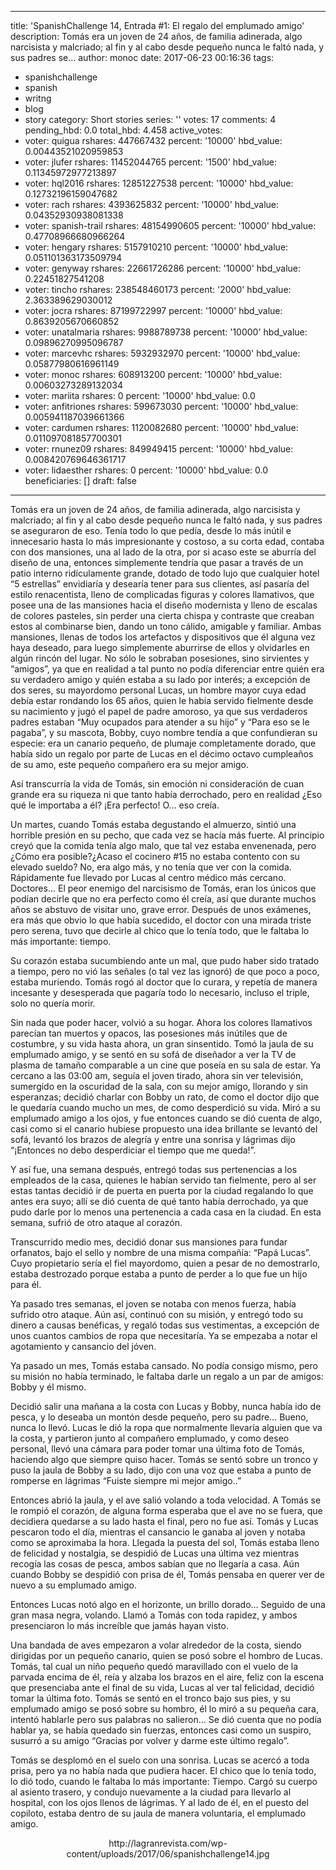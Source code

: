 
---
title: 'SpanishChallenge 14, Entrada #1: El regalo del emplumado amigo'
description: Tomás era un joven de 24 años, de familia adinerada, algo narcisista
  y malcriado; al fin y al cabo desde pequeño nunca le faltó nada, y sus padres se...
author: monoc
date: 2017-06-23 00:16:36
tags:
- spanishchallenge
- spanish
- writng
- blog
- story
category: Short stories
series: ''
votes: 17
comments: 4
pending_hbd: 0.0
total_hbd: 4.458
active_votes:
- voter: quigua
  rshares: 447667432
  percent: '10000'
  hbd_value: 0.00443521020959853
- voter: jlufer
  rshares: 11452044765
  percent: '1500'
  hbd_value: 0.11345972977213897
- voter: hql2016
  rshares: 12851227538
  percent: '10000'
  hbd_value: 0.12732196159047682
- voter: rach
  rshares: 4393625832
  percent: '10000'
  hbd_value: 0.04352930938081338
- voter: spanish-trail
  rshares: 48154990605
  percent: '10000'
  hbd_value: 0.47708966680966264
- voter: hengary
  rshares: 5157910210
  percent: '10000'
  hbd_value: 0.051101363173509794
- voter: genyway
  rshares: 22661726286
  percent: '10000'
  hbd_value: 0.22451827541208
- voter: tincho
  rshares: 238548460173
  percent: '2000'
  hbd_value: 2.363389629030012
- voter: jocra
  rshares: 87199722997
  percent: '10000'
  hbd_value: 0.8639205670660852
- voter: unatalmaria
  rshares: 9988789738
  percent: '10000'
  hbd_value: 0.09896270995096787
- voter: marcevhc
  rshares: 5932932970
  percent: '10000'
  hbd_value: 0.05877980616961149
- voter: monoc
  rshares: 608913200
  percent: '10000'
  hbd_value: 0.00603273289132034
- voter: mariita
  rshares: 0
  percent: '10000'
  hbd_value: 0.0
- voter: anfitriones
  rshares: 599673030
  percent: '10000'
  hbd_value: 0.005941187039661366
- voter: cardumen
  rshares: 1120082680
  percent: '10000'
  hbd_value: 0.011097081857700301
- voter: rnunez09
  rshares: 849949415
  percent: '10000'
  hbd_value: 0.008420769646361717
- voter: lidaesther
  rshares: 0
  percent: '10000'
  hbd_value: 0.0
beneficiaries: []
draft: false
---

Tomás era un joven de 24 años, de familia adinerada, algo narcisista y malcriado; al fin y al cabo desde pequeño nunca le faltó nada, y sus padres se aseguraron de eso. Tenía todo lo que pedía, desde lo más inútil e innecesario hasta lo más impresionante y costoso, a su corta edad, contaba con dos mansiones, una al lado de la otra, por si acaso este se aburría del diseño de una, entonces simplemente tendría que pasar a través de un patio interno ridículamente grande, dotado de todo lujo que cualquier hotel “5 estrellas” envidiaría y desearía tener para sus clientes, así pasaría del estilo renacentista, lleno de complicadas figuras y colores llamativos, que posee una de las mansiones hacia el diseño modernista y lleno de escalas de colores pasteles, sin perder una cierta chispa  y contraste que creaban  estos al combinarse bien, dando un tono cálido, amigable y familiar. Ambas mansiones, llenas de todos los artefactos y dispositivos que él alguna vez haya deseado, para luego simplemente aburrirse de ellos y olvidarles en algún rincón del lugar. No sólo le sobraban posesiones, sino sirvientes y “amigos”, ya que en realidad a tal punto no podía diferenciar entre quién era su verdadero amigo y quién estaba a su lado por interés; a excepción de dos seres, su mayordomo personal Lucas, un hombre mayor cuya edad debía estar rondando los 65 años, quien le había servido fielmente desde su nacimiento y jugó el papel de padre amoroso, ya que sus verdaderos padres estaban “Muy ocupados para atender a su hijo” y “Para eso se le pagaba”, y su mascota, Bobby, cuyo nombre tendía a que confundieran su especie: era un canario pequeño, de plumaje completamente dorado, que había sido un regalo por parte de Lucas en el décimo octavo cumpleaños de su amo, este pequeño compañero era su mejor amigo.

Así transcurría la vida de Tomás, sin emoción ni consideración de cuan grande era su riqueza ni que tanto había derrochado, pero en realidad ¿Eso qué le importaba a él? ¡Era perfecto! O… eso creía.

Un martes, cuando Tomás estaba degustando el almuerzo, sintió una horrible presión en su pecho, que cada vez se hacía más fuerte. Al principio creyó que la comida tenía algo malo, que tal vez estaba envenenada, pero ¿Cómo era posible?¿Acaso el cocinero #15 no estaba contento con su elevado sueldo? No, era algo más, y no tenía que ver con la comida. Rápidamente fue llevado por Lucas al centro médico más cercano. Doctores… El peor enemigo del narcisismo de Tomás, eran los únicos que podían decirle que no era perfecto como él creía, así que durante muchos años se abstuvo de visitar uno, grave error. Después de unos exámenes, era más que obvio lo que había sucedido, el doctor con una mirada triste pero serena, tuvo que decirle al chico que lo tenía todo, que le faltaba lo más importante: tiempo.

Su corazón estaba sucumbiendo ante un mal, que pudo haber sido tratado a tiempo, pero no vió las señales (o tal vez las ignoró) de que poco a poco, estaba muriendo. Tomás rogó al doctor que lo curara, y repetía de manera incesante y desesperada que pagaría todo lo necesario, incluso el triple, solo no quería morir.

Sin nada que poder hacer, volvió a su hogar. Ahora los colores llamativos parecían tan muertos y opacos, las posesiones más inútiles que de costumbre, y su vida hasta ahora, un gran sinsentido. Tomó la jaula de su emplumado amigo, y se sentó en su sofá de diseñador a ver la TV de plasma de tamaño comparable a un cine que poseía en su sala de estar. Ya cercano a las 03:00 am, seguía el joven tirado, ahora sin ver televisión, sumergido en la oscuridad de la sala, con su mejor amigo, llorando y sin esperanzas; decidió charlar con Bobby un rato, de como el doctor dijo que le quedaría cuando mucho un mes, de como desperdició su vida. Miró a su emplumado amigo a los ojos, y fue entonces cuando se dió cuenta de algo, casi como si el canario hubiese propuesto una idea brillante se levantó del sofá, levantó los brazos de alegría y entre una sonrisa y lágrimas dijo “¡Entonces no debo desperdiciar el tiempo que me queda!”.

Y así fue, una semana después, entregó todas sus pertenencias a los empleados de la casa, quienes le habían servido tan fielmente, pero al ser estas tantas decidió ir de puerta en puerta por la ciudad regalando lo que antes era suyo; allí se dió cuenta de qué tanto había derrochado, ya que pudo darle por lo menos una pertenencia a cada casa en la ciudad. En esta semana, sufrió de otro ataque al corazón.

Transcurrido medio mes, decidió donar sus mansiones para fundar orfanatos, bajo el sello y nombre de una misma compañía: “Papá Lucas”. Cuyo propietario sería el fiel mayordomo, quien a pesar de no demostrarlo, estaba destrozado porque estaba a punto de perder a lo que fue un hijo para él.

Ya pasado tres semanas, el joven se notaba con menos fuerza, había sufrido otro ataque. Aún así, continuó con su misión, y entregó todo su dinero a causas benéficas, y regaló todas sus vestimentas, a excepción de unos cuantos cambios de ropa que necesitaría. Ya se empezaba a notar el agotamiento y cansancio del jóven.

Ya pasado un mes, Tomás estaba cansado. No podía consigo mismo, pero su misión no había terminado, le faltaba darle un regalo a un par de amigos: Bobby y él mismo.

Decidió salir una mañana a la costa con Lucas y Bobby, nunca había ido de pesca, y lo deseaba un montón desde pequeño, pero su padre… Bueno, nunca lo llevó. Lucas le dió la ropa que normalmente llevaría alguien que va la costa, y partieron junto al compañero emplumado, y como deseo personal, llevó una cámara para poder tomar una última foto de Tomás, haciendo algo que siempre quiso hacer. Tomás se sentó sobre un tronco y puso la jaula de Bobby a su lado, dijo con una voz que estaba a punto de romperse en lágrimas “Fuiste siempre mi mejor amigo..”

Entonces abrió la jaula, y el ave salió volando a toda velocidad. A Tomás se le rompió el corazón, de alguna forma esperaba que el ave no se fuera, que decidiera quedarse a su lado hasta el final, pero no fue así. Tomás y Lucas pescaron todo el día, mientras el cansancio le ganaba al joven y notaba como se aproximaba la hora. Llegada la puesta del sol, Tomás estaba lleno de felicidad y nostalgia, se despidió de Lucas una última vez mientras recogía las cosas de pesca, ambos sabían que no llegaría a casa. Aún cuando Bobby se despidió con prisa de él, Tomás pensaba en querer ver de nuevo a su emplumado amigo.

Entonces Lucas notó algo en el horizonte, un brillo dorado… Seguido de una gran masa negra, volando. Llamó a Tomás con toda rapidez, y ambos presenciaron lo más increíble que jamás hayan visto.

Una bandada de aves empezaron a volar alrededor de la costa, siendo dirigidas por un pequeño canario, quien se posó sobre el hombro de Lucas. Tomás, tal cual un niño pequeño quedó maravillado con el vuelo de la parvada encima de él, reía y alzaba los brazos en el aire, feliz con la escena que presenciaba ante el final de su vida, Lucas al ver tal felicidad, decidió tomar la última foto. Tomás se sentó en el tronco bajo sus pies, y su emplumado amigo se posó sobre su hombro, él lo miró a su pequeña cara, intentó hablarle pero sus palabras no salieron… Se dió cuenta que no podía hablar ya, se había quedado sin fuerzas, entonces casi como un suspiro, susurró a su amigo “Gracias por volver y darme este último regalo”.

Tomás se desplomó en el suelo con una sonrisa. Lucas se acercó a toda prisa, pero ya no había nada que pudiera hacer. El chico que lo tenía todo, lo dió todo, cuando le faltaba lo más importante: Tiempo.
Cargó su cuerpo al asiento trasero, y condujo nuevamente a la ciudad para llevarlo al hospital, con los ojos llenos de lágrimas. Y al lado de él, en el puesto del copiloto, estaba dentro de su jaula de manera voluntaria, el emplumado amigo.

<center>http://lagranrevista.com/wp-content/uploads/2017/06/spanishchallenge14.jpg</center> 
